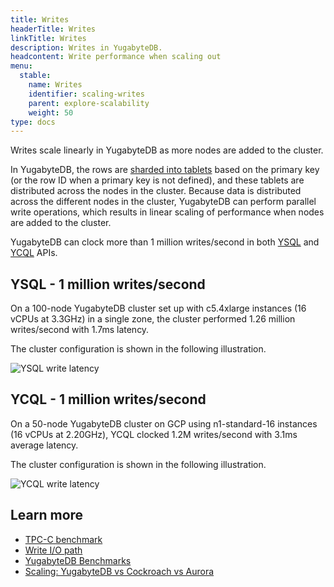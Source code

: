 ```yaml
---
title: Writes
headerTitle: Writes
linkTitle: Writes
description: Writes in YugabyteDB.
headcontent: Write performance when scaling out
menu:
  stable:
    name: Writes
    identifier: scaling-writes
    parent: explore-scalability
    weight: 50
type: docs
---
```


Writes scale linearly in YugabyteDB as more nodes are added to the cluster.

In YugabyteDB, the rows are [sharded into tablets](../../../architecture/docdb-sharding/sharding/) based on the primary key (or the row ID when a primary key is not defined), and these tablets are distributed across the nodes in the cluster. Because data is distributed across the different nodes in the cluster, YugabyteDB can perform parallel write operations, which results in linear scaling of performance when nodes are added to the cluster.

YugabyteDB can clock more than 1 million writes/second in both [YSQL](../../../api/ysql/) and [YCQL](../../../api/ycql/) APIs.

## YSQL - 1 million writes/second

On a 100-node YugabyteDB cluster set up with c5.4xlarge instances (16 vCPUs at 3.3GHz) in a single zone, the cluster performed 1.26 million writes/second with 1.7ms latency.

The cluster configuration is shown in the following illustration.

![YSQL write latency](https://www.yugabyte.com/wp-content/uploads/2019/09/yugabyte-db-vs-aws-aurora-cockroachdb-benchmarks-5.png)

## YCQL - 1 million writes/second

On a 50-node YugabyteDB cluster on GCP using n1-standard-16 instances (16 vCPUs at 2.20GHz), YCQL clocked 1.2M writes/second with 3.1ms average latency.

The cluster configuration is shown in the following illustration.

![YCQL write latency](/images/explore/scalability/ycql_1million_writes.png)

## Learn more

- [TPC-C benchmark](../../../benchmark/tpcc-ysql)
- [Write I/O path](../../../architecture/core-functions/write-path/)
- [YugabyteDB Benchmarks](../../../benchmark)
- [Scaling: YugabyteDB vs Cockroach vs Aurora](https://www.yugabyte.com/blog/yugabytedb-vs-cockroachdb-vs-aurora/)
